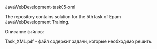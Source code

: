 JavaWebDevelopment-task05-xml

The repository contains solution for the 5th task of Epam JavaWebDevelopment Training.

Описание файлов:

Task_XML.pdf - файл содержит задачи, которые необходимо решить.